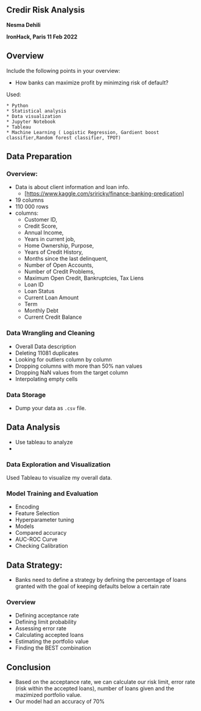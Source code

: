 ## Credir Risk Analysis

**Nesma Dehili**

**IronHack, Paris 11 Feb 2022**

## Overview

Include the following points in your overview:

* How banks can maximize profit by minimzing risk of default?
	
Used:

	* Python
	* Statistical analysis
	* Data visualization
	* Jupyter Notebook
	* Tableau
	* Machine Learning ( Logistic Regression, Gardient boost classifier,Random forest classifier, TPOT)


## Data Preparation

### Overview:

* Data is about client information and loan info.
	* [https://www.kaggle.com/sriricky/finance-banking-predication]
* 19 columns 
* 110 000 rows 
* columns:
	- Customer ID, 
	- Credit Score,  
	- Annual Income,  
	- Years in current job, 
	- Home Ownership, Purpose, 
	- Years of Credit History,
	- Months since the last delinquent, 
	- Number of Open Accounts,
	- Number of Credit Problems,
	- Maximum Open Credit, Bankruptcies, Tax Liens
	- Loan ID
	- Loan Status
	- Current Loan Amount
	- Term
	- Monthly Debt
	- Current Credit Balance

### Data Wrangling and Cleaning
- Overall Data description
- Deleting  11081 duplicates 
- Looking for outliers column by column 
- Dropping columns with more than 50% nan values 
- Dropping  NaN values from the target column 
- Interpolating empty cells 

### Data Storage

* Dump your data as `.csv` file.

## Data Analysis
* Use tableau to analyze 
* 
### Data Exploration and Visualization
Used Tableau to visualize my overall data.

### Model Training and Evaluation
- Encoding 
- Feature Selection 
- Hyperparameter tuning
- Models 
- Compared accuracy 
- AUC-ROC Curve
- Checking Calibration

## Data Strategy: 
* Banks need to define a strategy by defining the percentage of loans granted with the goal of keeping defaults below a certain rate

### Overview
- Defining acceptance rate 
- Defining limit probability
- Assessing error rate
- Calculating accepted loans
- Estimating the portfolio value
- Finding the BEST combination 

## Conclusion
- Based on the acceptance rate, we can calculate our risk limit, error rate (risk within the accepted loans), number of loans given and the mazimized portfolio value. 
- Our model had an accuracy of 70% 
